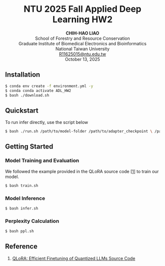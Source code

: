 # <h1 align="center">NTU 2025 Fall Applied Deep Learning HW2</h1>
<p align="center">
<strong>CHIH-HAO LIAO</strong><br>
School of Forestry and Resource Conservation<br>
Graduate Institute of Biomedical Electronics and Bioinformatics<br>
National Taiwan University<br>
<a href="mailto:R11625015@ntu.edu.tw">R11625015@ntu.edu.tw</a><br>
October 13, 2025
</p>

## Installation
```bash
$ conda env create -f environment.yml -y
$ conda conda activate ADL_HW2
$ bash ./download.sh
```
## Quickstart
To run infer directly, use the script below
```bash
$ bash ./run.sh /path/to/model-folder /path/to/adapter_checkpoint \ /path/to/input.json /path/to/output.json
```

## Getting Started
### Model Training and Evaluation
We followed the example provided in the QLoRA source code [[1](#qlora)] to train our model.
```bash
$ bash train.sh
```

### Model Inference
```bash
$ bash infer.sh
```

### Perplexity Calculation
```bash
$ bash ppl.sh
```



## Reference
1. <a id="qlora"></a> [QLoRA: Efficient Finetuning of Quantized LLMs Source Code](https://github.com/artidoro/qlora/blob/main/qlora.py)